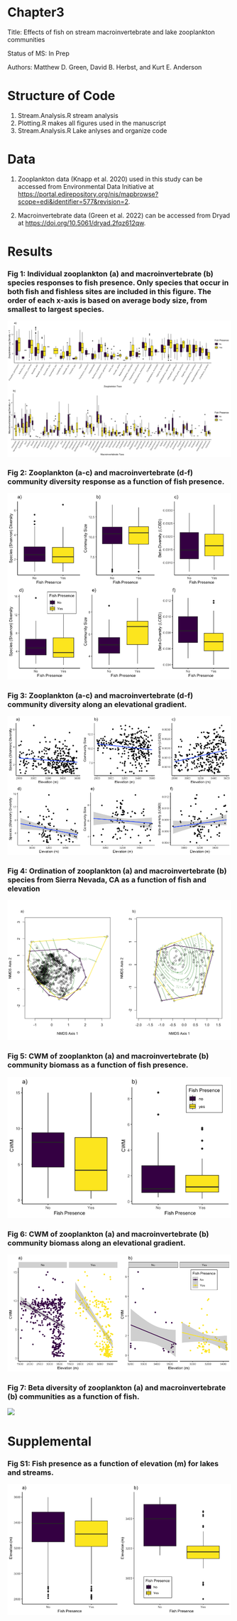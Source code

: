 # Chapter3

Title: Effects of fish on stream macroinvertebrate and lake zooplankton communities

Status of MS: In Prep

Authors: Matthew D. Green, David B. Herbst, and Kurt E. Anderson

# Structure of Code

1) Stream.Analysis.R  stream analysis
2) Plotting.R makes all figures used in the manuscript 
3) Stream.Analysis.R Lake anlyses and organize code

# Data

1) Zooplankton data (Knapp et al. 2020) used in this study can be accessed from Environmental Data Initiative at https://portal.edirepository.org/nis/mapbrowse?scope=edi&identifier=577&revision=2. 

2) Macroinvertebrate data (Green et al. 2022) can be accessed from Dryad at https://doi.org/10.5061/dryad.2fqz612qw.


# Results

### Fig 1: Individual zooplankton (a) and macroinvertebrate (b) species responses to fish presence. Only species that occur in both fish and fishless sites are included in this figure. The order of each x-axis is based on average body size, from smallest to largest species.
![](Newfigs/Fig1.new.png)

### Fig 2: Zooplankton (a-c) and macroinvertebrate (d-f) community diversity response as a function of fish presence.
![](Newfigs/Old/Fig2.png)

### Fig 3: Zooplankton (a-c) and macroinvertebrate (d-f) community diversity along an elevational gradient.
![](Newfigs/Old/Fig3.png)

### Fig 4:  Ordination of zooplankton  (a) and macroinvertebrate (b) species from Sierra Nevada, CA as a function  of  fish and elevation
![](Newfigs/Old/Fig4.1.png)

### Fig 5: CWM of zooplankton (a) and macroinvertebrate (b) community biomass as a function of fish presence.
![](Newfigs/Old/Fig5.png)

### Fig 6: CWM of zooplankton (a) and macroinvertebrate (b) community biomass along an elevational gradient.
![](Newfigs/Old/Fig6.png)

### Fig 7: Beta diversity of zooplankton (a) and macroinvertebrate (b) communities as a function of fish.
![](Newfigs/Old/Fig7.png)

# Supplemental

### Fig S1: Fish presence as a function of elevation (m) for lakes and streams.
![](Newfigs/Old/FigS1.png)

